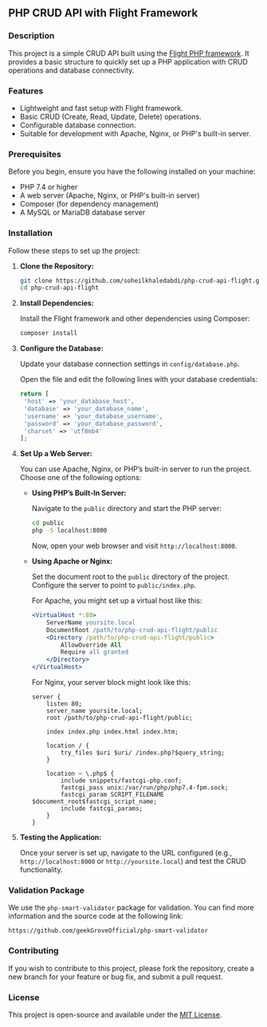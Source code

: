 ## PHP CRUD API with Flight Framework

### Description

This project is a simple CRUD API built using the [Flight PHP framework](https://docs.flightphp.com/). It provides a basic structure to quickly set up a PHP application with CRUD operations and database connectivity.

### Features

- Lightweight and fast setup with Flight framework.
- Basic CRUD (Create, Read, Update, Delete) operations.
- Configurable database connection.
- Suitable for development with Apache, Nginx, or PHP's built-in server.

### Prerequisites

Before you begin, ensure you have the following installed on your machine:

- PHP 7.4 or higher
- A web server (Apache, Nginx, or PHP's built-in server)
- Composer (for dependency management)
- A MySQL or MariaDB database server

### Installation

Follow these steps to set up the project:

1. **Clone the Repository:**

   ```bash
   git clone https://github.com/soheilkhaledabdi/php-crud-api-flight.git
   cd php-crud-api-flight
   ```

2. **Install Dependencies:**

   Install the Flight framework and other dependencies using Composer:

   ```bash
   composer install
   ```

3. **Configure the Database:**

   Update your database connection settings in `config/database.php`. 

   Open the file and edit the following lines with your database credentials:

   ```php
   return [
    'host' => 'your_database_host',
    'database' => 'your_database_name',
    'username' => 'your_database_username',
    'password' => 'your_database_password',
    'charset' => 'utf8mb4'
   ];
   ```

4. **Set Up a Web Server:**

   You can use Apache, Nginx, or PHP’s built-in server to run the project. Choose one of the following options:

   - **Using PHP’s Built-In Server:**

     Navigate to the `public` directory and start the PHP server:

     ```bash
     cd public
     php -S localhost:8000
     ```

     Now, open your web browser and visit `http://localhost:8000`.

   - **Using Apache or Nginx:**

     Set the document root to the `public` directory of the project. Configure the server to point to `public/index.php`.

     For Apache, you might set up a virtual host like this:

     ```apache
     <VirtualHost *:80>
         ServerName yoursite.local
         DocumentRoot /path/to/php-crud-api-flight/public
         <Directory /path/to/php-crud-api-flight/public>
             AllowOverride All
             Require all granted
         </Directory>
     </VirtualHost>
     ```

     For Nginx, your server block might look like this:

     ```nginx
     server {
         listen 80;
         server_name yoursite.local;
         root /path/to/php-crud-api-flight/public;

         index index.php index.html index.htm;

         location / {
             try_files $uri $uri/ /index.php?$query_string;
         }

         location ~ \.php$ {
             include snippets/fastcgi-php.conf;
             fastcgi_pass unix:/var/run/php/php7.4-fpm.sock;
             fastcgi_param SCRIPT_FILENAME $document_root$fastcgi_script_name;
             include fastcgi_params;
         }
     }
     ```

6. **Testing the Application:**

   Once your server is set up, navigate to the URL configured (e.g., `http://localhost:8000` or `http://yoursite.local`) and test the CRUD functionality.

### Validation Package

We use the `php-smart-validator` package for validation. You can find more information and the source code at the following link:

`https://github.com/geekGroveOfficial/php-smart-validator`

### Contributing

If you wish to contribute to this project, please fork the repository, create a new branch for your feature or bug fix, and submit a pull request.

### License

This project is open-source and available under the [MIT License](LICENSE).

